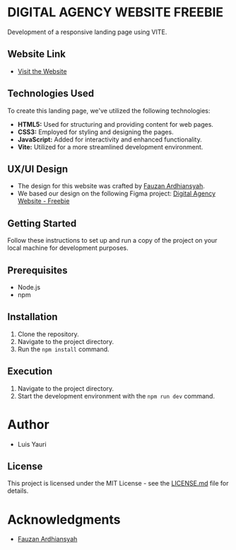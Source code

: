 # DIGITAL AGENCY WEBSITE FREEBIE

Development of a responsive landing page using VITE.

## Website Link
- [Visit the Website](https://luisyauri1.github.io/digital-agency-website-freebie/)

## Technologies Used

To create this landing page, we've utilized the following technologies:

- **HTML5:** Used for structuring and providing content for web pages.
- **CSS3:** Employed for styling and designing the pages.
- **JavaScript:** Added for interactivity and enhanced functionality.
- **Vite:** Utilized for a more streamlined development environment.

## UX/UI Design

- The design for this website was crafted by [Fauzan Ardhiansyah](https://www.instagram.com/ozanardhiansyah23/).
- We based our design on the following Figma project: [Digital Agency Website - Freebie](https://www.figma.com/community/file/1058842196634115002)

## Getting Started

Follow these instructions to set up and run a copy of the project on your local machine for development purposes.

## Prerequisites

- Node.js
- npm

## Installation

1. Clone the repository.
2. Navigate to the project directory.
3. Run the `npm install` command.

## Execution

1. Navigate to the project directory.
2. Start the development environment with the `npm run dev` command.

# Author

- Luis Yauri

## License
This project is licensed under the MIT License - see the [LICENSE.md](LICENSE.md) file for details.

# Acknowledgments

- [Fauzan Ardhiansyah](https://dribbble.com/ozanardhi23)
